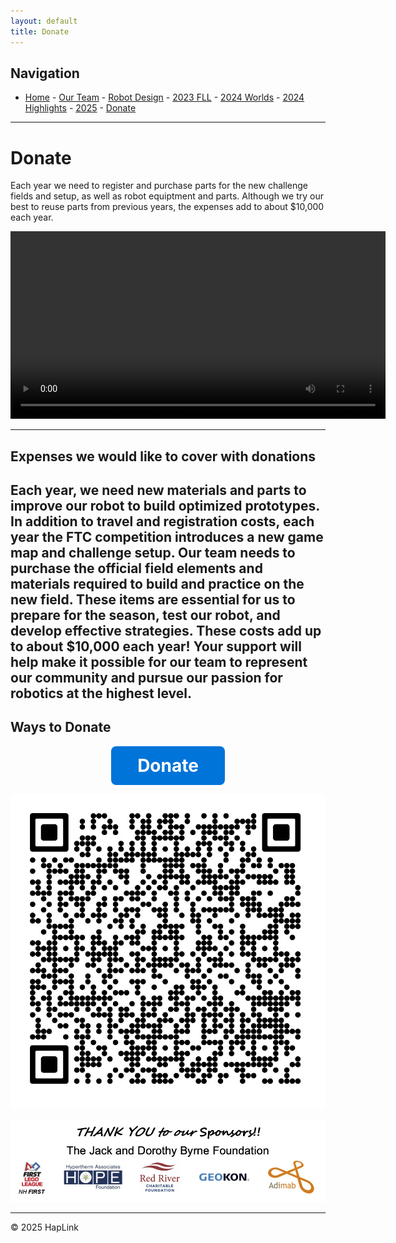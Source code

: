 ```yaml
---
layout: default
title: Donate
---
```

## Navigation
- [Home](/index.md) - [Our Team](/our-team/index.md) - [Robot Design](/happy-haptic-doctors-robot-design/index.md) - [2023 FLL](/2023-fll/index.md) - [2024 Worlds](/2024-worlds/index.md) - [2024 Highlights](/2024/index.md) - [2025](/2025/index.md) - [Donate](/donate/index.md)
---

# Donate

Each year we need to register and purchase parts for the new challenge fields and setup, as well as robot equiptment and parts. Although we try our best to reuse parts from previous years, the expenses add to about $10,000 each year.

<video controls width="600">
  <source src="../wp-content/uploads/2024/01/202401271454.mp4" type="video/mp4">
  Your browser does not support the video tag.
</video>

---

## Expenses we would like to cover with donations

Each year, we need new materials and parts to improve our robot to build optimized prototypes. In addition to travel and registration costs, each year the FTC competition introduces a new game map and challenge setup. Our team needs to purchase the official field elements and materials required to build and practice on the new field. These items are essential for us to prepare for the season, test our robot, and develop effective strategies. These costs add up to about $10,000 each year! Your support will help make it possible for our team to represent our community and pursue our passion for robotics at the highest level.
---

## Ways to Donate

<p style="text-align: center;">
  <a href="https://hcb.hackclub.com/donations/start/fll-challenge-team-61434" style="font-size:2em; font-weight:bold; color:#fff; background:#0074D9; padding: 0.5em 1.5em; border-radius: 8px; text-decoration: none; display: inline-block;">
    Donate
  </a>
</p>

![QR Code](../wp-content/uploads/2024/03/qr_code_5.jpg)

![Sponsors](../wp-content/uploads/2024/04/Sponsors.jpg)

---

© 2025 HapLink